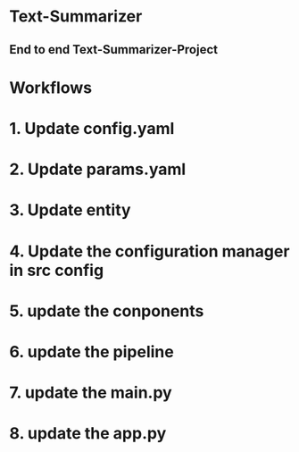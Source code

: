 # Text-Summarizer
## End to end Text-Summarizer-Project
# Workflows
# 1. Update config.yaml
# 2. Update params.yaml
# 3. Update entity
# 4. Update the configuration manager in src config
# 5. update the conponents
# 6. update the pipeline
# 7. update the main.py
# 8. update the app.py